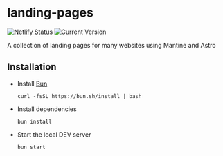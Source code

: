 # landing-pages

[![Netlify Status](https://api.netlify.com/api/v1/badges/560a6264-ba92-4ae7-8e57-7c45447d2ff7/deploy-status)](https://app.netlify.com/sites/landing-pages-usamazansari/deploys) ![Current Version](https://img.shields.io/badge/version-0.1.0-blue.svg)

A collection of landing pages for many websites using Mantine and Astro


## Installation

- Install [Bun](https://bun.sh/)
  ```
  curl -fsSL https://bun.sh/install | bash
  ```
- Install dependencies
  ```
  bun install
  ```
- Start the local DEV server
  ```
  bun start
  ```
